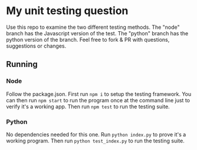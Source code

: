 # My unit testing question

Use this repo to examine the two different testing methods. The "node" branch has the Javascript version of the test. The "python" branch has the python version of the branch. Feel free to fork & PR with questions, suggestions or changes.

## Running

### Node
Follow the package.json. First run `npm i` to setup the testing framework. You can then run `npm start` to run the program once at the command line just to verify it's a working app. Then run `npm test` to run the testing suite.

### Python
No dependencies needed for this one. Run `python index.py` to prove it's a working program. Then run `python test_index.py` to run the testing suite.